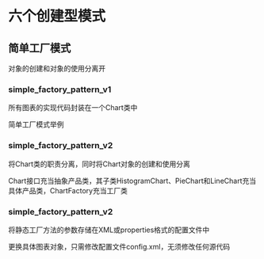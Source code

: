 # 六个创建型模式

## 简单工厂模式



对象的创建和对象的使用分离开

### simple_factory_pattern_v1

所有图表的实现代码封装在一个Chart类中

简单工厂模式举例

### simple_factory_pattern_v2

将Chart类的职责分离，同时将Chart对象的创建和使用分离

Chart接口充当抽象产品类，其子类HistogramChart、PieChart和LineChart充当具体产品类，ChartFactory充当工厂类

### simple_factory_pattern_v2

将静态工厂方法的参数存储在XML或properties格式的配置文件中

更换具体图表对象，只需修改配置文件config.xml，无须修改任何源代码